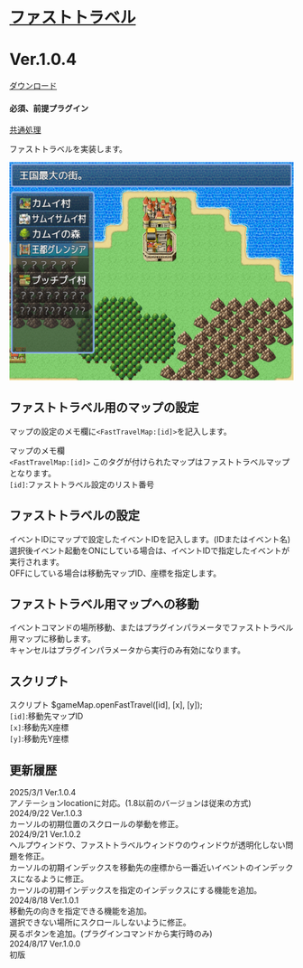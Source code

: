 # [ファストトラベル](https://raw.githubusercontent.com/nuun888/MZ/master/NUUN_FastTravel.js)
# Ver.1.0.4
[ダウンロード](https://raw.githubusercontent.com/nuun888/MZ/master/NUUN_FastTravel.js)  
#### 必須、前提プラグイン
[共通処理](https://github.com/nuun888/MZ/blob/master/README/Base.md)  

ファストトラベルを実装します。  

![画像](img/FastTravel1.png)  

## ファストトラベル用のマップの設定
マップの設定のメモ欄に`<FastTravelMap:[id]>`を記入します。  

マップのメモ欄  
`<FastTravelMap:[id]>` このタグが付けられたマップはファストトラベルマップとなります。  
`[id]`:ファストトラベル設定のリスト番号  

## ファストトラベルの設定
イベントIDにマップで設定したイベントIDを記入します。(IDまたはイベント名)  
選択後イベント起動をONにしている場合は、イベントIDで指定したイベントが実行されます。  
OFFにしている場合は移動先マップID、座標を指定します。  

## ファストトラベル用マップへの移動
イベントコマンドの場所移動、またはプラグインパラメータでファストトラベル用マップに移動します。  
キャンセルはプラグインパラメータから実行のみ有効になります。  

## スクリプト
スクリプト
$gameMap.openFastTravel([id], [x], [y]);  
`[id]`:移動先マップID  
`[x]`:移動先X座標  
`[y]`:移動先Y座標  

## 更新履歴
2025/3/1 Ver.1.0.4  
アノテーションlocationに対応。(1.8以前のバージョンは従来の方式)  
2024/9/22 Ver.1.0.3  
カーソルの初期位置のスクロールの挙動を修正。  
2024/9/21 Ver.1.0.2  
ヘルプウィンドウ、ファストトラベルウィンドウのウィンドウが透明化しない問題を修正。  
カーソルの初期インデックスを移動先の座標から一番近いイベントのインデックスになるように修正。  
カーソルの初期インデックスを指定のインデックスにする機能を追加。  
2024/8/18 Ver.1.0.1  
移動先の向きを指定できる機能を追加。  
選択できない場所にスクロールしないように修正。  
戻るボタンを追加。(プラグインコマンドから実行時のみ)  
2024/8/17 Ver.1.0.0  
初版  
